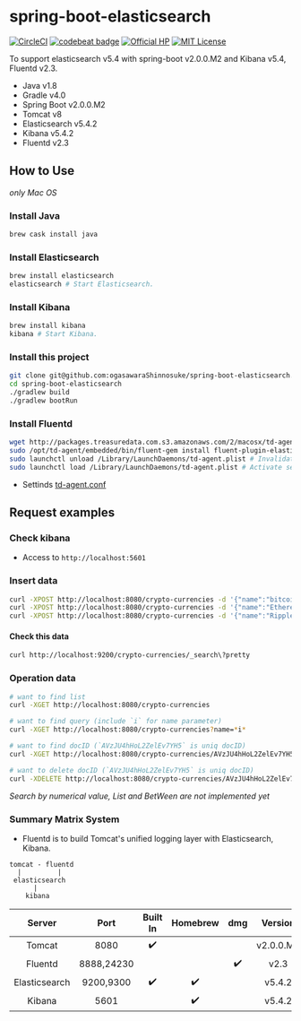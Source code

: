 # spring-boot-elasticsearch
[![CircleCI](https://circleci.com/gh/ogasawaraShinnosuke/spring-boot-elasticsearch.svg?style=svg)](https://circleci.com/gh/ogasawaraShinnosuke/spring-boot-elasticsearch)
[![codebeat badge](https://codebeat.co/badges/4b9f1d23-487a-4d17-812a-168a81c5d3bd)](https://codebeat.co/projects/github-com-ogasawarashinnosuke-spring-boot-elasticsearch-master)
[![Official HP](https://img.shields.io/badge/official-homepage-green.svg)](https://ogasawarashinnosuke.github.io/spring-boot-elasticsearch/)
[![MIT License](http://img.shields.io/badge/license-MIT-blue.svg?style=flat)](LICENSE)

To support elasticsearch v5.4 with spring-boot v2.0.0.M2 and Kibana v5.4, Fluentd v2.3.
* Java v1.8
* Gradle v4.0
* Spring Boot v2.0.0.M2
* Tomcat v8
* Elasticsearch v5.4.2
* Kibana v5.4.2
* Fluentd v2.3

## How to Use
*only Mac OS*

### Install Java

``` sh
brew cask install java
```

### Install Elasticsearch

``` sh
brew install elasticsearch
elasticsearch # Start Elasticsearch.
```

### Install Kibana

``` sh
brew install kibana
kibana # Start Kibana.
```

### Install this project

``` sh
git clone git@github.com:ogasawaraShinnosuke/spring-boot-elasticsearch.git
cd spring-boot-elasticsearch
./gradlew build
./gradlew bootRun
```

### Install Fluentd

``` sh
wget http://packages.treasuredata.com.s3.amazonaws.com/2/macosx/td-agent-2.3.0-0.dmg # Execute this dmg-file. 
sudo /opt/td-agent/embedded/bin/fluent-gem install fluent-plugin-elasticsearch # Install gem for Fluentd.
sudo launchctl unload /Library/LaunchDaemons/td-agent.plist # Invalidate settings.
sudo launchctl load /Library/LaunchDaemons/td-agent.plist # Activate settings.
```

- Settinds [td-agent.conf](settings/etc/td-agent/td-agent.conf)

## Request examples

### Check kibana 

- Access to `http://localhost:5601`

### Insert data

``` sh
curl -XPOST http://localhost:8080/crypto-currencies -d '{"name":"bitcoin","marketCapitalization":46219389522.4,"keywords": ["bitcoin","BTC"]}'
curl -XPOST http://localhost:8080/crypto-currencies -d '{"name":"Ethereum","marketCapitalization":31278008829.5,"keywords": ["Ethereum","ETH"]}'
curl -XPOST http://localhost:8080/crypto-currencies -d '{"name":"Ripple","marketCapitalization":12034938611.6,"keywords":["Ripple","XRP"]}'
```
#### Check this data

``` sh
curl http://localhost:9200/crypto-currencies/_search\?pretty
```

### Operation data

``` sh
# want to find list
curl -XGET http://localhost:8080/crypto-currencies

# want to find query (include `i` for name parameter)
curl -XGET http://localhost:8080/crypto-currencies?name=*i*

# want to find docID (`AVzJU4hHoL2ZelEv7YH5` is uniq docID)
curl -XGET http://localhost:8080/crypto-currencies/AVzJU4hHoL2ZelEv7YH5

# want to delete docID (`AVzJU4hHoL2ZelEv7YH5` is uniq docID)
curl -XDELETE http://localhost:8080/crypto-currencies/AVzJU4hHoL2ZelEv7YH5
```

*Search by numerical value, List and BetWeen are not implemented yet*

### Summary Matrix System

- Fluentd is to build Tomcat's unified logging layer with Elasticsearch, Kibana.

```
tomcat - fluentd
  |         |
 elasticsearch
      |
    kibana
```

Server|Port|Built In|Homebrew|dmg|Version
:--:|:--:|:--:|:--:|:--:|:--:
Tomcat|8080|:heavy_check_mark:|||v2.0.0.M2
Fluentd|8888,24230|||:heavy_check_mark:|v2.3
Elasticsearch|9200,9300|:heavy_check_mark:|:heavy_check_mark:||v5.4.2
Kibana|5601||:heavy_check_mark:||v5.4.2
